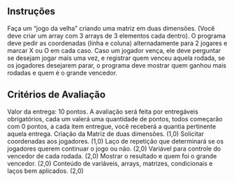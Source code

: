 ## Instruções
Faça um “jogo da velha” criando uma matriz em duas dimensões. (Você deve criar um array com 3 arrays de 3 elementos cada dentro). O programa deve pedir as coordenadas (linha e coluna) alternadamente para 2 jogares e marcar X ou O em cada caso. Caso um jogador vença, ele deve perguntar se desejam jogar mais uma vez, e registrar quem venceu aquela rodada, se os jogadores desejarem parar, o programa deve mostrar quem ganhou mais rodadas e quem é o grande vencedor.

## Critérios de Avaliação
Valor da entrega: 10 pontos.
A avaliação será feita por entregáveis obrigatórios, cada um valerá uma quantidade de pontos, todos começarão com 0 pontos, a cada item entregue, você receberá a quantia pertinente aquela entrega.
Criação da Matriz de duas dimensões. (1,0)
Solicitar coordenadas aos jogadores. (1,0)
Laço de repetição que determinará se os jogadores querem continuar o jogo ou não. (2,0)
 Variável para controle do vencedor de cada rodada. (2,0)
Mostrar o resultado e quem foi o grande vencedor. (2,0)
Conteúdo de variáveis, arrays, matrizes, condicionais e laços bem aplicados. (2,0)

